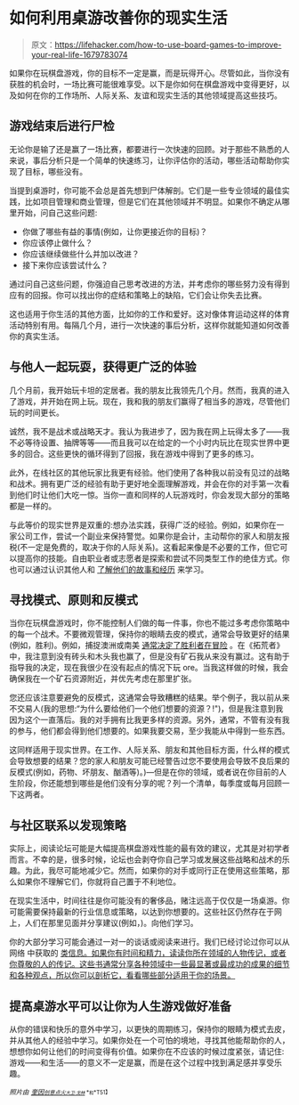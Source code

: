 # 如何利用桌游改善你的现实生活

> 原文：<https://lifehacker.com/how-to-use-board-games-to-improve-your-real-life-1679783074>

如果你在玩棋盘游戏，你的目标不一定是赢，而是玩得开心。尽管如此，当你没有获胜的机会时，一场比赛可能很难享受。以下是你如何在棋盘游戏中变得更好，以及如何在你的工作场所、人际关系、友谊和现实生活的其他领域提高这些技巧。



## 游戏结束后进行尸检

无论你是输了还是赢了一场比赛，都要进行一次快速的回顾。对于那些不熟悉的人来说，事后分析只是一个简单的快速练习，让你评估你的活动，哪些活动帮助你实现了目标，哪些没有。

当提到桌游时，你可能不会总是首先想到尸体解剖。它们是一些专业领域的最佳实践，比如项目管理和商业管理，但是它们在其他领域并不明显。如果你不确定从哪里开始，问自己这些问题:

*   你做了哪些有益的事情(例如，让你更接近你的目标)？
*   你应该停止做什么？
*   你应该继续做些什么并加以改进？
*   接下来你应该尝试什么？

通过问自己这些问题，你强迫自己思考改进的方法，并考虑你的哪些努力没有得到应有的回报。你可以找出你的症结和策略上的缺陷，它们会让你失去比赛。

这也适用于你生活的其他方面，比如你的工作和爱好。这对像体育运动这样的体育活动特别有用。每隔几个月，进行一次快速的事后分析，这样你就能知道如何改善你的真实生活。

## 与他人一起玩耍，获得更广泛的体验

几个月前，我开始玩卡坦的定居者。我的朋友比我领先几个月。然而，我真的进入了游戏，并开始在网上玩。现在，我和我的朋友们赢得了相当多的游戏，尽管他们玩的时间更长。

诚然，我不是战术或战略天才。我认为我进步了，因为我在网上玩得太多了——我不必等待设置、抽牌等等——而且我可以在给定的一个小时内玩比在现实世界中更多的回合。这些更快的循环得到了回报，我在游戏中得到了更多的练习。

此外，在线社区的其他玩家比我更有经验。他们使用了各种我以前没有见过的战略和战术。拥有更广泛的经验有助于更好地全面理解游戏，并会在你的对手第一次看到他们时让他们大吃一惊。当你一直和同样的人玩游戏时，你会发现大部分的策略都是一样的。

与此等价的现实世界是双重的:想办法实践，获得广泛的经验。例如，如果你在一家公司工作，尝试一个副业来保持警觉。如果你是会计，主动帮你的家人和朋友报税(不一定是免费的，取决于你的人际关系)。这看起来像是不必要的工作，但它可以提高你的技能。自由职业者或志愿者是探索和尝试不同类型工作的绝佳方式。你也可以通过认识其他人和 [了解他们的故事和经历](http://lifehacker.com/beyond-event-hopping-how-to-step-up-your-professional-1657396328) 来学习。

## 寻找模式、原则和反模式

当你在玩棋盘游戏时，你不能控制人们做的每一件事，你也不能过多考虑你策略中的每一个战术。不要微观管理，保持你的眼睛去皮的模式，通常会导致更好的结果(例如，胜利)。例如，捕捉澳洲或南美 [通常决定了胜利者在冒险](http://boardgamegeek.com/thread/651225/how-do-i-get-better-board-gaming) 。在《拓荒者》中，我注意到没有砖头和木头我也赢了，但是没有矿石我从来没有赢过。这有助于指导我的决定，现在我很少在没有起点的情况下玩 ore。当我这样做的时候，我会确保我在一个矿石资源附近，并优先考虑在那里扩张。

您还应该注意要避免的反模式，这通常会导致糟糕的结果。举个例子，我以前从来不交易人(我的思想:“为什么要给他们一个他们想要的资源？!")，但是我注意到我因为这个一直落后。我的对手拥有比我更多样的资源。另外，通常，不管有没有我的参与，他们都会得到他们想要的。如果我要交易，至少我能从中得到一些东西。

这同样适用于现实世界。在工作、人际关系、朋友和其他目标方面，什么样的模式会导致想要的结果？您的家人和朋友可能已经警告过您不要使用会导致不良后果的反模式(例如，药物、坏朋友、酗酒等)。)—但是在你的领域，或者说在你目前的人生阶段，你还能想到哪些是他们没有分享的呢？列一个清单，每季度或每月回顾一下这两者。

## 与社区联系以发现策略

实际上，阅读论坛可能是大幅提高棋盘游戏性能的最有效的建议，尤其是对初学者而言。不幸的是，很多时候，论坛也会剥夺你自己学习或发展这些战略和战术的乐趣。为此，我尽可能地减少它。然而，如果你的对手或同行正在使用这些策略，那么如果你不理解它们，你就将自己置于不利地位。

在现实生活中，时间往往是你可能没有的奢侈品，赌注远高于仅仅是一场桌游。你可能需要保持最新的行业信息或策略，以达到你想要的。这些社区仍然存在于网上，人们在那里见面并分享建议(例如，)。向他们学习。

你的大部分学习可能会通过一对一的谈话或阅读来进行。我们已经讨论过你可以从网络 中获取的 [类信息。如果你有时间和精力，读读你所在领域的人物传记，或者你尊敬的人的传记。这些书通常分享各种领域中一些最显著或最成功的成果的细节和各种观点，所以你可以剖析它，看看哪些部分适用于你的场景。](https://lifehacker.com/move-before-you-re-ready-get-started-without-being-an-1654826130)

## 提高桌游水平可以让你为人生游戏做好准备

从你的错误和快乐的意外中学习，以更快的周期练习，保持你的眼睛为模式去皮，并从其他人的经验中学习。如果你处在一个可怕的境地，寻找其他能帮助你的人，想想你如何让他们的时间变得有价值。如果你在不应该的时候过度紧张，请记住:游戏——和生活——的意义不一定是赢，而是在这个过程中找到满足感并享受乐趣。

*<small>照片由</small>* [*<small>奎因</small>*](http://www.shutterstock.com/pic-161328518/stock-vector-many-people-finding-way-and-solution-conceptual-vector-design.html?src=id&ws=0)*<small></small>*<small>[*<small>创意点火</small>*](https://www.flickr.com/photos/centermez/7104203537)*<small></small>*<small>[*<small>大卫·戈林</small>*](https://www.flickr.com/photos/carbonnyc/8259246721) *<small>和</small>*T51】</small></small>

<small><small></small></small>